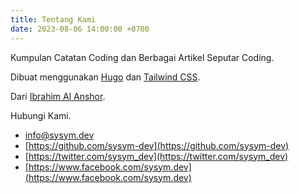 ```yaml
---
title: Tentang Kami
date: 2023-08-06 14:00:00 +0700
---
```


Kumpulan Catatan Coding dan Berbagai Artikel Seputar Coding.

Dibuat menggunakan [Hugo](https://gohugo.io/) dan [Tailwind CSS](https://tailwindcss.com/).

Dari [Ibrahim Al Anshor](https://ibrahimalanshor.github.io).

Hubungi Kami.

- [info@sysym.dev](mailto:info@sysym.dev)
- [https://github.com/sysym-dev](https://github.com/sysym-dev)
- [https://twitter.com/sysym_dev](https://twitter.com/sysym_dev)
- [https://www.facebook.com/sysym.dev](https://www.facebook.com/sysym.dev)
<!-- - [https://instagram.com/sysym](https://instagram.com/sysym) -->
<!-- - [https://youtube.com/sysym](https://youtube.com/sysym) -->